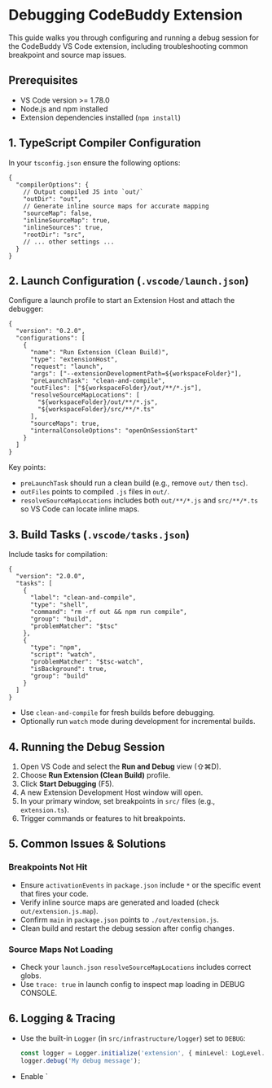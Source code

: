 # Debugging CodeBuddy Extension

This guide walks you through configuring and running a debug session for the CodeBuddy VS Code extension, including troubleshooting common breakpoint and source map issues.

## Prerequisites

- VS Code version >= 1.78.0
- Node.js and npm installed
- Extension dependencies installed (`npm install`)

## 1. TypeScript Compiler Configuration

In your `tsconfig.json` ensure the following options:

```jsonc
{
  "compilerOptions": {
    // Output compiled JS into `out/`
    "outDir": "out",
    // Generate inline source maps for accurate mapping
    "sourceMap": false,
    "inlineSourceMap": true,
    "inlineSources": true,
    "rootDir": "src",
    // ... other settings ...
  }
}
```

## 2. Launch Configuration (`.vscode/launch.json`)

Configure a launch profile to start an Extension Host and attach the debugger:

```jsonc
{
  "version": "0.2.0",
  "configurations": [
    {
      "name": "Run Extension (Clean Build)",
      "type": "extensionHost",
      "request": "launch",
      "args": ["--extensionDevelopmentPath=${workspaceFolder}"],
      "preLaunchTask": "clean-and-compile",
      "outFiles": ["${workspaceFolder}/out/**/*.js"],
      "resolveSourceMapLocations": [
        "${workspaceFolder}/out/**/*.js",
        "${workspaceFolder}/src/**/*.ts"
      ],
      "sourceMaps": true,
      "internalConsoleOptions": "openOnSessionStart"
    }
  ]
}
```

Key points:

- `preLaunchTask` should run a clean build (e.g., remove `out/` then `tsc`).
- `outFiles` points to compiled `.js` files in `out/`.
- `resolveSourceMapLocations` includes both `out/**/*.js` and `src/**/*.ts` so VS Code can locate inline maps.

## 3. Build Tasks (`.vscode/tasks.json`)

Include tasks for compilation:

```jsonc
{
  "version": "2.0.0",
  "tasks": [
    {
      "label": "clean-and-compile",
      "type": "shell",
      "command": "rm -rf out && npm run compile",
      "group": "build",
      "problemMatcher": "$tsc"
    },
    {
      "type": "npm",
      "script": "watch",
      "problemMatcher": "$tsc-watch",
      "isBackground": true,
      "group": "build"
    }
  ]
}
```

- Use `clean-and-compile` for fresh builds before debugging.
- Optionally run `watch` mode during development for incremental builds.

## 4. Running the Debug Session

1. Open VS Code and select the **Run and Debug** view (⇧⌘D).
2. Choose **Run Extension (Clean Build)** profile.
3. Click **Start Debugging** (F5).
4. A new Extension Development Host window will open.
5. In your primary window, set breakpoints in `src/` files (e.g., `extension.ts`).
6. Trigger commands or features to hit breakpoints.

## 5. Common Issues & Solutions

### Breakpoints Not Hit

- Ensure `activationEvents` in `package.json` include `*` or the specific event that fires your code.
- Verify inline source maps are generated and loaded (check `out/extension.js.map`).
- Confirm `main` in `package.json` points to `./out/extension.js`.
- Clean build and restart the debug session after config changes.

### Source Maps Not Loading

- Check your `launch.json` `resolveSourceMapLocations` includes correct globs.
- Use `trace: true` in launch config to inspect map loading in DEBUG CONSOLE.

## 6. Logging & Tracing

- Use the built-in `Logger` (in `src/infrastructure/logger`) set to `DEBUG`:
  ```ts
  const logger = Logger.initialize('extension', { minLevel: LogLevel.DEBUG });
  logger.debug('My debug message');
  ```
- Enable `
